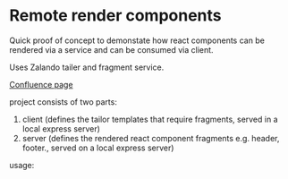 # Remote render components 

Quick proof of concept to demonstate how react components can be rendered via a service and can be consumed via client.

Uses Zalando tailer and fragment service.

[Confluence page](http://confluence.ecomm/display/PD/Homepage%3A+Remote+Rendering+of+React+Components#?lucidIFH-viewer-cabe2398=1)

project consists of two parts: 

1. client (defines the tailor templates that require fragments, served in a local express server)
2. server (defines the rendered react component fragments e.g. header, footer., served on a local express server) 

usage: 



